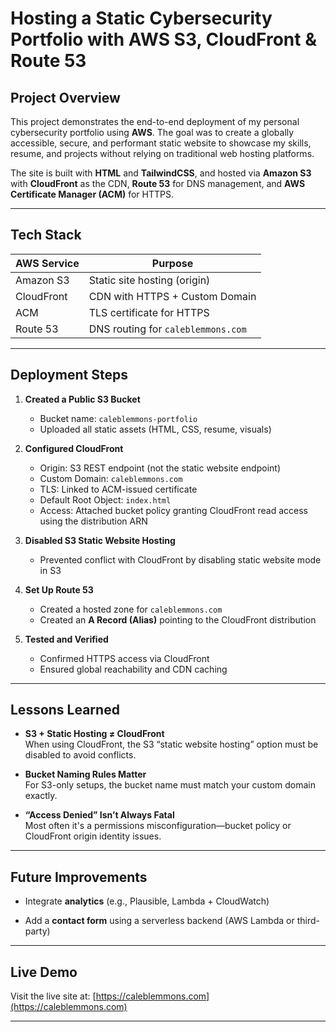 # Hosting a Static Cybersecurity Portfolio with AWS S3, CloudFront & Route 53

## Project Overview

This project demonstrates the end-to-end deployment of my personal cybersecurity portfolio using **AWS**. The goal was to create a globally accessible, secure, and performant static website to showcase my skills, resume, and projects without relying on traditional web hosting platforms.

The site is built with **HTML** and **TailwindCSS**, and hosted via **Amazon S3** with **CloudFront** as the CDN, **Route 53** for DNS management, and **AWS Certificate Manager (ACM)** for HTTPS.

---

## Tech Stack

| AWS Service      | Purpose                                |
|------------------|----------------------------------------|
| Amazon S3        | Static site hosting (origin)           |
| CloudFront       | CDN with HTTPS + Custom Domain         |
| ACM              | TLS certificate for HTTPS              |
| Route 53         | DNS routing for `caleblemmons.com`     |

---

## Deployment Steps

1. **Created a Public S3 Bucket**
   - Bucket name: `caleblemmons-portfolio`
   - Uploaded all static assets (HTML, CSS, resume, visuals)

2. **Configured CloudFront**
   - Origin: S3 REST endpoint (not the static website endpoint)
   - Custom Domain: `caleblemmons.com`
   - TLS: Linked to ACM-issued certificate
   - Default Root Object: `index.html`
   - Access: Attached bucket policy granting CloudFront read access using the distribution ARN

3. **Disabled S3 Static Website Hosting**
   - Prevented conflict with CloudFront by disabling static website mode in S3

4. **Set Up Route 53**
   - Created a hosted zone for `caleblemmons.com`
   - Created an **A Record (Alias)** pointing to the CloudFront distribution

5. **Tested and Verified**
   - Confirmed HTTPS access via CloudFront
   - Ensured global reachability and CDN caching

---

## Lessons Learned

- **S3 + Static Hosting ≠ CloudFront**  
  When using CloudFront, the S3 “static website hosting” option must be disabled to avoid conflicts.

- **Bucket Naming Rules Matter**  
  For S3-only setups, the bucket name must match your custom domain exactly.

- **“Access Denied” Isn’t Always Fatal**  
  Most often it's a permissions misconfiguration—bucket policy or CloudFront origin identity issues.

---

## Future Improvements

- Integrate **analytics** (e.g., Plausible, Lambda + CloudWatch)

- Add a **contact form** using a serverless backend (AWS Lambda or third-party)

---

## Live Demo

Visit the live site at: [https://caleblemmons.com](https://caleblemmons.com)

---
